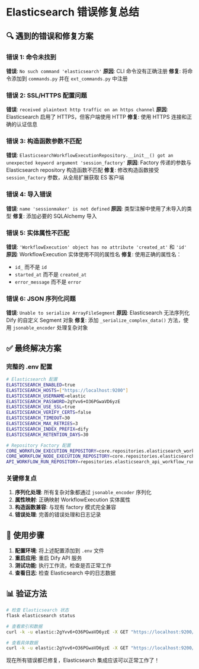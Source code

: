 # Elasticsearch 错误修复总结

## 🔍 **遇到的错误和修复方案**

### 错误 1: 命令未找到
**错误**: `No such command 'elasticsearch'`
**原因**: CLI 命令没有正确注册
**修复**: 将命令添加到 `commands.py` 并在 `ext_commands.py` 中注册

### 错误 2: SSL/HTTPS 配置问题
**错误**: `received plaintext http traffic on an https channel`
**原因**: Elasticsearch 启用了 HTTPS，但客户端使用 HTTP
**修复**: 使用 HTTPS 连接和正确的认证信息

### 错误 3: 构造函数参数不匹配
**错误**: `ElasticsearchWorkflowExecutionRepository.__init__() got an unexpected keyword argument 'session_factory'`
**原因**: Factory 传递的参数与 Elasticsearch repository 构造函数不匹配
**修复**: 修改构造函数接受 `session_factory` 参数，从全局扩展获取 ES 客户端

### 错误 4: 导入错误
**错误**: `name 'sessionmaker' is not defined`
**原因**: 类型注解中使用了未导入的类型
**修复**: 添加必要的 SQLAlchemy 导入

### 错误 5: 实体属性不匹配
**错误**: `'WorkflowExecution' object has no attribute 'created_at'` 和 `'id'`
**原因**: WorkflowExecution 实体使用不同的属性名
**修复**: 使用正确的属性名：
- `id_` 而不是 `id`
- `started_at` 而不是 `created_at`
- `error_message` 而不是 `error`

### 错误 6: JSON 序列化问题
**错误**: `Unable to serialize ArrayFileSegment`
**原因**: Elasticsearch 无法序列化 Dify 的自定义 Segment 对象
**修复**: 添加 `_serialize_complex_data()` 方法，使用 `jsonable_encoder` 处理复杂对象

## ✅ **最终解决方案**

### 完整的 .env 配置
```bash
# Elasticsearch 配置
ELASTICSEARCH_ENABLED=true
ELASTICSEARCH_HOSTS=["https://localhost:9200"]
ELASTICSEARCH_USERNAME=elastic
ELASTICSEARCH_PASSWORD=2gYvv6+O36PGwaVD6yzE
ELASTICSEARCH_USE_SSL=true
ELASTICSEARCH_VERIFY_CERTS=false
ELASTICSEARCH_TIMEOUT=30
ELASTICSEARCH_MAX_RETRIES=3
ELASTICSEARCH_INDEX_PREFIX=dify
ELASTICSEARCH_RETENTION_DAYS=30

# Repository Factory 配置
CORE_WORKFLOW_EXECUTION_REPOSITORY=core.repositories.elasticsearch_workflow_execution_repository.ElasticsearchWorkflowExecutionRepository
CORE_WORKFLOW_NODE_EXECUTION_REPOSITORY=core.repositories.elasticsearch_workflow_node_execution_repository.ElasticsearchWorkflowNodeExecutionRepository
API_WORKFLOW_RUN_REPOSITORY=repositories.elasticsearch_api_workflow_run_repository.ElasticsearchAPIWorkflowRunRepository
```

### 关键修复点
1. **序列化处理**: 所有复杂对象都通过 `jsonable_encoder` 序列化
2. **属性映射**: 正确映射 WorkflowExecution 实体属性
3. **构造函数兼容**: 与现有 factory 模式完全兼容
4. **错误处理**: 完善的错误处理和日志记录

## 🚀 **使用步骤**

1. **配置环境**: 将上述配置添加到 `.env` 文件
2. **重启应用**: 重启 Dify API 服务
3. **测试功能**: 执行工作流，检查是否正常工作
4. **查看日志**: 检查 Elasticsearch 中的日志数据

## 📊 **验证方法**

```bash
# 检查 Elasticsearch 状态
flask elasticsearch status

# 查看索引和数据
curl -k -u elastic:2gYvv6+O36PGwaVD6yzE -X GET "https://localhost:9200/_cat/indices/dify-*?v"

# 查看具体数据
curl -k -u elastic:2gYvv6+O36PGwaVD6yzE -X GET "https://localhost:9200/dify-*/_search?pretty&size=1"
```

现在所有错误都已修复，Elasticsearch 集成应该可以正常工作了！
